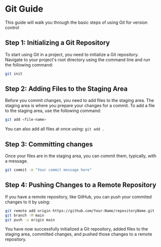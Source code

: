 # Git  Guide

This guide will walk you through the basic steps of using Git for version control

## Step 1: Initializing a Git Repository

To start using Git in a project, you need to initialize a Git repository. Navigate to your project's root directory using the command line and run the following command:

```bash
git init
```
## Step 2: Adding Files to the Staging Area
Before you commit changes, you need to add files to the staging area. The staging area is where you prepare your changes for a commit. To add a file to the staging area, use the following command:
```bash
git add <file-name>
```
You can also add all files at once using: ``git add . ``
## Step 3: Committing changes
Once your files are in the staging area, you can commit them, typically, with a message.
```bash
git commit -m "Your commit message here"
```
## Step 4: Pushing Changes to a Remote Repository
If you have a remote repository, like GitHub, you can push your commited changes to it by using:
```bash
git remote add origin https://github.com/Your-Name/repositoryName.git
git branch -M main
git push -u origin main
```
You have now successfully initialized a Git repository, added files to the staging area, committed changes, and pushed those changes to a remote repository.